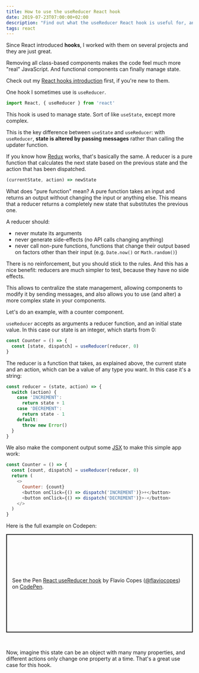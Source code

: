 ```yaml
---
title: How to use the useReducer React hook
date: 2019-07-23T07:00:00+02:00
description: "Find out what the useReducer React hook is useful for, and how to work with it!"
tags: react
---
```


Since React introduced **hooks**, I worked with them on several projects and they are just great.

Removing all class-based components makes the code feel much more "real" JavaScript. And functional components can finally manage state.

Check out my [React hooks introduction](/react-hooks/) first, if you're new to them.

One hook I sometimes use is `useReducer`.

```js
import React, { useReducer } from 'react'
```

This hook is used to manage state. Sort of like `useState`, except more complex.

This is the key difference between `useState` and `useReducer`: with `useReducer`, **state is altered by passing messages** rather than calling the updater function.

If you know how [Redux](/redux/) works, that's basically the same. A reducer is a pure function that calculates the next state based on the previous state and the action that has been dispatched.

```js
(currentState, action) => newState
```

What does "pure function" mean? A pure function takes an input and returns an output without changing the input or anything else. This means that a reducer returns a completely new state that substitutes the previous one.

A reducer should:

- never mutate its arguments
- never generate side-effects (no API calls changing anything)
- never call non-pure functions, functions that change their output based on factors other than their input (e.g. `Date.now()` or `Math.random()`)

There is no reinforcement, but you should stick to the rules. And this has a nice benefit: reducers are much simpler to test, because they have no side effects.

This allows to centralize the state management, allowing components to modify it by sending messages, and also allows you to use (and alter) a more complex state in your components.

Let's do an example, with a counter component.

`useReducer` accepts as arguments a reducer function, and an initial state value. In this case our state is an integer, which starts from 0:

```js
const Counter = () => {
  const [state, dispatch] = useReducer(reducer, 0)
}
```

The reducer is a function that takes, as explained above, the current state and an action, which can be a value of any type you want. In this case it's a string:

```js
const reducer = (state, action) => {
  switch (action) {
    case 'INCREMENT':
      return state + 1
    case 'DECREMENT':
      return state - 1
    default:
      throw new Error()
  }
}
```

We also make the component output some [JSX](/jsx/) to make this simple app work:

```js
const Counter = () => {
  const [count, dispatch] = useReducer(reducer, 0)
  return (
    <>
      Counter: {count}
      <button onClick={() => dispatch('INCREMENT')}>+</button>
      <button onClick={() => dispatch('DECREMENT')}>-</button>
    </>
  )
}
```

Here is the full example on Codepen:

<p class="codepen" data-height="265" data-theme-id="0" data-default-tab="js,result" data-user="flaviocopes" data-slug-hash="MMQgrB" style="height: 265px; box-sizing: border-box; display: flex; align-items: center; justify-content: center; border: 2px solid; margin: 1em 0; padding: 1em;" data-pen-title="React useReducer hook">
  <span>See the Pen <a href="https://codepen.io/flaviocopes/pen/MMQgrB/">
  React useReducer hook</a> by Flavio Copes (<a href="https://codepen.io/flaviocopes">@flaviocopes</a>)
  on <a href="https://codepen.io">CodePen</a>.</span>
</p>
<script async src="https://static.codepen.io/assets/embed/ei.js"></script>
<br>

Now, imagine this state can be an object with many many properties, and different actions only change one property at a time. That's a great use case for this hook.
